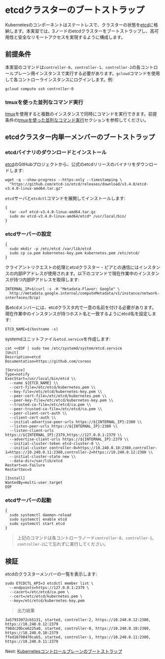 # etcdクラスターのブートストラップ

Kubernetesのコンポーネントはステートレスで、クラスターの状態を[etcd](https://github.com/etcd-io/etcd)に格納します。本実習では、3ノードのetcdクラスターをブートストラップし、高可用性と安全なリモートアクセスを実現するように構成します。

## 前提条件

本実習のコマンドは`controller-0`、`controller-1`、`controller-2`の各コントロールプレーン用インスタンスで実行する必要があります。`gcloud`コマンドを使用して各コントローラインスタンスにログインします。例:

```
gcloud compute ssh controller-0
```

### tmuxを使った並列なコマンド実行

[tmux](https://github.com/tmux/tmux/wiki)を使用すると複数のインスタンスで同時にコマンドを実行できます。前提条件の[tmuxを使った並列なコマンド実行](01-prerequisites.md#tmuxを使った並列なコマンド実行)セクションを参照してください。

## etcdクラスター内単一メンバーのブートストラップ

### etcdバイナリのダウンロードとインストール

[etcd](https://github.com/etcd-io/etcd)のGitHubプロジェクトから、公式のetcdリリースのバイナリをダウンロードします:

```
wget -q --show-progress --https-only --timestamping \
  "https://github.com/etcd-io/etcd/releases/download/v3.4.0/etcd-v3.4.0-linux-amd64.tar.gz"
```

`etcd`サーバと`etcdctl`コマンドを展開してインストールします:

```
{
  tar -xvf etcd-v3.4.0-linux-amd64.tar.gz
  sudo mv etcd-v3.4.0-linux-amd64/etcd* /usr/local/bin/
}
```

### etcdサーバーの設定

```
{
  sudo mkdir -p /etc/etcd /var/lib/etcd
  sudo cp ca.pem kubernetes-key.pem kubernetes.pem /etc/etcd/
}
```

クライアントリクエストの処理とetcdクラスター・ピアとの通信にはインスタンスの内部IPアドレスが使用されます。以下のコマンドで現在作業中のインスタンスが持つ内部IPアドレスを取得します:

```
INTERNAL_IP=$(curl -s -H "Metadata-Flavor: Google" \
  http://metadata.google.internal/computeMetadata/v1/instance/network-interfaces/0/ip)
```

各etcdメンバーには、etcdクラスタ内で一意の名前を付ける必要があります。現在作業中のインスタンスが持つホスト名と一致するようにetcd名を設定します:

```
ETCD_NAME=$(hostname -s)
```

systemdユニットファイル`etcd.service`を作成します:

```
cat <<EOF | sudo tee /etc/systemd/system/etcd.service
[Unit]
Description=etcd
Documentation=https://github.com/coreos

[Service]
Type=notify
ExecStart=/usr/local/bin/etcd \\
  --name ${ETCD_NAME} \\
  --cert-file=/etc/etcd/kubernetes.pem \\
  --key-file=/etc/etcd/kubernetes-key.pem \\
  --peer-cert-file=/etc/etcd/kubernetes.pem \\
  --peer-key-file=/etc/etcd/kubernetes-key.pem \\
  --trusted-ca-file=/etc/etcd/ca.pem \\
  --peer-trusted-ca-file=/etc/etcd/ca.pem \\
  --peer-client-cert-auth \\
  --client-cert-auth \\
  --initial-advertise-peer-urls https://${INTERNAL_IP}:2380 \\
  --listen-peer-urls https://${INTERNAL_IP}:2380 \\
  --listen-client-urls https://${INTERNAL_IP}:2379,https://127.0.0.1:2379 \\
  --advertise-client-urls https://${INTERNAL_IP}:2379 \\
  --initial-cluster-token etcd-cluster-0 \\
  --initial-cluster controller-0=https://10.240.0.10:2380,controller-1=https://10.240.0.11:2380,controller-2=https://10.240.0.12:2380 \\
  --initial-cluster-state new \\
  --data-dir=/var/lib/etcd
Restart=on-failure
RestartSec=5

[Install]
WantedBy=multi-user.target
EOF
```

### etcdサーバーの起動

```
{
  sudo systemctl daemon-reload
  sudo systemctl enable etcd
  sudo systemctl start etcd
}
```

> 上記のコマンドは各コントローラノード`controller-0`、`controller-1`、`controller-2`にて忘れずに実行してください。

## 検証

etcdのクラスターメンバーの一覧を表示します:

```
sudo ETCDCTL_API=3 etcdctl member list \
  --endpoints=https://127.0.0.1:2379 \
  --cacert=/etc/etcd/ca.pem \
  --cert=/etc/etcd/kubernetes.pem \
  --key=/etc/etcd/kubernetes-key.pem
```

> 出力結果

```
3a57933972cb5131, started, controller-2, https://10.240.0.12:2380, https://10.240.0.12:2379
f98dc20bce6225a0, started, controller-0, https://10.240.0.10:2380, https://10.240.0.10:2379
ffed16798470cab5, started, controller-1, https://10.240.0.11:2380, https://10.240.0.11:2379
```

Next: [Kubernetesコントロールプレーンのブートストラップ](08-bootstrapping-kubernetes-controllers.md)
